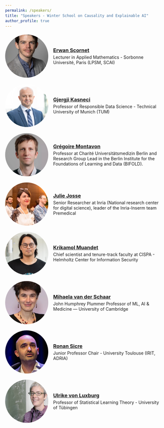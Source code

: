 ```yaml
---
permalink: /speakers/
title: "Speakers - Winter School on Causality and Explainable AI"
author_profile: true
---
```



<style>
.person {
  display: flex;
  align-items: center;
  gap: 1rem;
  margin: 1.25rem 0;
}
.person img {
  width: 140px;
  height: 140px;
  object-fit: cover;
  border-radius: 50%;
  flex: 0 0 auto;
}
.person .info h3 {
  margin: 0 0 .25rem 0;
}
.person .info p {
  margin: 0;
}
@media (max-width: 640px) {
  .person {
    flex-direction: column;
    text-align: center;
  }
}
</style>




<div class="person">
  <img src="/images/imgswinterschool/pics_speakers/pic_erwan_scornet.jpeg" alt="Erwan Scornet">
  <div class="info">
    <!-- <h3>Erwan Scornet</h3> -->
    <h3><a href="https://erwanscornet.github.io/" target="_blank" rel="noopener">Erwan Scornet</a></h3>
    <p>Lecturer in Applied Mathematics - Sorbonne Université, Paris (LPSM, SCAI)</p>
  </div>
</div>

<div class="person">
  <img src="/images/imgswinterschool/pics_speakers/pic_gjergji_kasneci.png" alt="Gjergji Kasneci">
  <div class="info">
    <!-- <h3>Prof. Dr. Gjergji Kasneci</h3> -->
    <h3><a href="https://www.gov.sot.tum.de/rds/prof-dr-gjergji-kasneci/" target="_blank" rel="noopener">Gjergji Kasneci</a></h3>
    <p>Professor of Responsible Data Science - Technical University of Munich (TUM)</p>
  </div>
</div>

<div class="person">
  <img src="/images/imgswinterschool/pics_speakers/pic_gregoire_montavon.jpg" alt="Grégoire Montavon">
  <div class="info">
    <!-- <h3>Grégoire Montavon</h3> -->
    <h3><a href="https://www.bifold.berlin/people/prof-dr-gregoire-montavon.html" target="_blank" rel="noopener">Grégoire Montavon</a></h3>
    <p>Professor at Charité Universitätsmedizin Berlin and Research Group Lead in the Berlin Institute for the Foundations of Learning and Data (BIFOLD).</p>
  </div>
</div>

<div class="person">
  <img src="/images/imgswinterschool/pics_speakers/pic_julie_josse.jpg" alt="Julie Josse">
  <div class="info">
    <!-- <h3>Dr. Julie Josse</h3> -->
    <h3><a href="https://juliejosse.com/" target="_blank" rel="noopener">Julie Josse</a></h3>
    <p>Senior Researcher at Inria (National research center for digital science), leader of the Inria-Inserm team Premedical</p>
  </div>
</div>

<div class="person">
  <img src="/images/imgswinterschool/pics_speakers/pic_krikamol_muandet.jpg" alt="Krikamol Muandet">
  <div class="info">
    <!-- <h3>Krikamol Muandet</h3> -->
    <h3><a href="https://www.krikamol.org/" target="_blank" rel="noopener">Krikamol Muandet</a></h3>
    <p>Chief scientist and tenure-track faculty at CISPA - Helmholtz Center for Information Security</p>
  </div>
</div>

<div class="person">
  <img src="/images/imgswinterschool/pics_speakers/pic_mihaela_van_der_schaar.jpg" alt="Mihaela van der Schaar">
  <div class="info">
    <!-- <h3>Mihaela van der Schaar</h3> -->
    <h3><a href="https://www.vanderschaar-lab.com/prof-mihaela-van-der-schaar/" target="_blank" rel="noopener">Mihaela van der Schaar</a></h3>
    <p>John Humphrey Plummer Professor of ML, AI & Medicine — University of Cambridge</p>
  </div>
</div>

<div class="person">
  <img src="/images/imgswinterschool/pics_speakers/pic_ronan_sicre.png" alt="Ronan Sicre">
  <div class="info">
    <!-- <h3>Ronan Sicre</h3> -->
    <h3><a href="https://www.irit.fr/~Ronan.Sicre/" target="_blank" rel="noopener">Ronan Sicre</a></h3>
    <p>Junior Professor Chair - University Toulouse (IRIT, ADRIA)</p>
  </div>
</div>

<div class="person">
  <img src="/images/imgswinterschool/pics_speakers/pic_ulrike_von_luxburg.jpg" alt="Ulrike von Luxburg">
  <div class="info">
    <!-- <h3>Ulrike von Luxburg</h3> -->
    <h3><a href="http://tml.cs.uni-tuebingen.de/team/luxburg/" target="_blank" rel="noopener">Ulrike von Luxburg</a></h3>
    <p>Professor of Statistical Learning Theory - University of Tübingen</p>
  </div>
</div>




